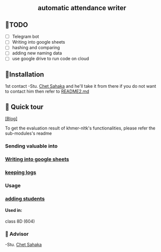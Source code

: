 <div align="center">

## automatic attendance writer

</div>

## 🎯TODO

- [ ] Telegram bot
- [ ] Writing into google sheets
- [ ] hashing and comparing
- [ ] adding new naming data
- [ ] use google drive to run code on cloud

## 💪Installation

1st contact -Stu. [Chet Sahaka](https://t.me/stack_overflow_copy_and_paste_py) and he'll take it from there
if you do not want to contact him then refer to [README2.md](README2.md)

## 🏹 Quick tour

[[Blog]](https://towardsdatascience.com/khmer-natural-language-processing-in-python-c770afb84784)

To get the evaluation result of khmer-nltk's functionalities, please refer the sub-modules's readme

### Sending valuable into


### [Writing into google sheets](khmernltk/word_tokenize)



### [keeping logs](khmernltk/pos_tag)

### Usage



### [adding students](khmernltk/word_tokenize)


#### Used in:

class 8D (604)

### 📜 Advisor

-Stu. [Chet Sahaka](https://t.me/stack_overflow_copy_and_paste_py)
